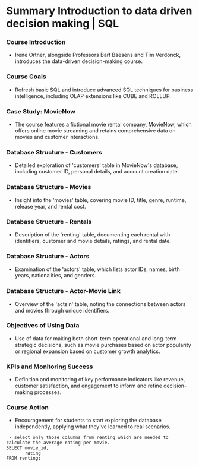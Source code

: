 # Summary Introduction to data driven decision making | SQL

### Course Introduction
- Irene Ortner, alongside Professors Bart Baesens and Tim Verdonck, introduces the data-driven decision-making course.
### Course Goals
- Refresh basic SQL and introduce advanced SQL techniques for business intelligence, including OLAP extensions like CUBE and ROLLUP.
### Case Study: MovieNow
- The course features a fictional movie rental company, MovieNow, which offers online movie streaming and retains comprehensive data on movies and customer interactions.
### Database Structure - Customers
- Detailed exploration of 'customers' table in MovieNow's database, including customer ID, personal details, and account creation date.
### Database Structure - Movies
- Insight into the 'movies' table, covering movie ID, title, genre, runtime, release year, and rental cost.
### Database Structure - Rentals
- Description of the 'renting' table, documenting each rental with identifiers, customer and movie details, ratings, and rental date.
### Database Structure - Actors
- Examination of the 'actors' table, which lists actor IDs, names, birth years, nationalities, and genders.
### Database Structure - Actor-Movie Link
- Overview of the 'actsin' table, noting the connections between actors and movies through unique identifiers.
### Objectives of Using Data
- Use of data for making both short-term operational and long-term strategic decisions, such as movie purchases based on actor popularity or regional expansion based on customer growth analytics.
### KPIs and Monitoring Success
- Definition and monitoring of key performance indicators like revenue, customer satisfaction, and engagement to inform and refine decision-making processes.
### Course Action
- Encouragement for students to start exploring the database independently, applying what they've learned to real scenarios.

```
 - select only those columns from renting which are needed to calculate the average rating per movie.
SELECT movie_id,
       rating
FROM renting;
```
